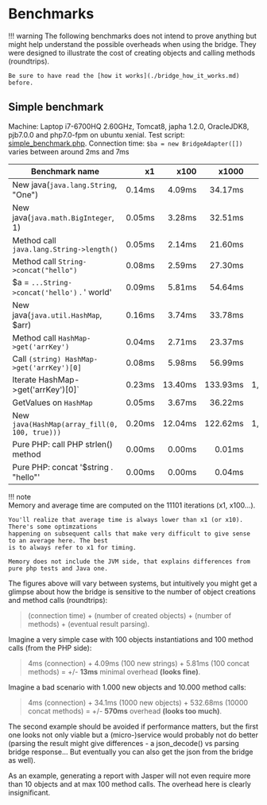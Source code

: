 # Benchmarks
     
!!! warning
    The following benchmarks does not intend to prove anything but might help understand
    the possible overheads when using the bridge. They were designed to illustrate the
    cost of creating objects and calling methods (roundtrips).   
    
    Be sure to have read the [how it works](./bridge_how_it_works.md) before.

## Simple benchmark

Machine: Laptop i7-6700HQ 2.60GHz, Tomcat8, japha 1.2.0, OracleJDK8, pjb7.0.0 and php7.0-fpm on ubuntu xenial. 
Test script: [simple_benchmark.php](https://github.com/belgattitude/soluble-japha/blob/master/test/bench/simple_benchmarks.php). 
Connection time: `$ba = new BridgeAdapter([])` varies between around 2ms and 7ms 

| Benchmark name |  x1 | x100 | x1000 | x10000 | Average | Memory |
|----| ----:|----:|----:|----:|-------:|----:| 
| New java(`java.lang.String`, "One") | 0.14ms| 4.09ms| 34.17ms| 282.30ms| 0.03ms| 12.37Kb|
| New java(`java.math.BigInteger`, 1) | 0.05ms| 3.28ms| 32.51ms| 308.27ms| 0.03ms| 0.37Kb|
| Method call `java.lang.String->length()` | 0.05ms| 2.14ms| 21.60ms| 226.35ms| 0.02ms| 0.34Kb|
| Method call `String->concat("hello")` | 0.08ms| 2.59ms| 27.30ms| 287.79ms| 0.03ms| 2.09Kb|
| $a = `...String->concat('hello')` . ' world' | 0.09ms| 5.81ms| 54.64ms| 532.68ms| 0.05ms| 0.42Kb|
| New java(`java.util.HashMap`, $arr) | 0.16ms| 3.74ms| 33.78ms| 351.76ms| 0.04ms| 67.05Kb|
| Method call `HashMap->get('arrKey')` | 0.04ms| 2.71ms| 23.37ms| 267.88ms| 0.03ms| 0.39Kb|
| Call `(string) HashMap->get('arrKey')[0]` | 0.08ms| 5.98ms| 56.99ms| 566.69ms| 0.06ms| 0.37Kb|
| Iterate HashMap->get('arrKey')[0]` | 0.23ms| 13.40ms| 133.93ms| 1,252.59ms| 0.13ms| 2.52Kb|
| GetValues on `HashMap` | 0.05ms| 3.67ms| 36.22ms| 368.43ms| 0.04ms| 1.27Kb|
| New `java(HashMap(array_fill(0, 100, true)))` | 0.20ms| 12.04ms| 122.62ms| 1,202.73ms| 0.12ms| 0.63Kb|
| Pure PHP: call PHP strlen() method | 0.00ms| 0.00ms| 0.01ms| 0.07ms| 0.00ms| 0.37Kb|
| Pure PHP: concat '$string . "hello"'  | 0.00ms| 0.00ms| 0.04ms| 0.31ms| 0.00ms| 120.37Kb|
!!! note    
    Memory and average time are computed on the 11101 iterations (x1, x100...). 
    
    You'll realize that average time is always lower than x1 (or x10). There's some optimzations
    happening on subsequent calls that make very difficult to give sense to an average here. The best
    is to always refer to x1 for timing.
     
    Memory does not include the JVM side, that explains differences from pure php tests and Java one. 
         
         
    
The figures above will vary between systems, but intuitively you might get a glimpse about how
the bridge is sensitive to the number of object creations and method calls (roundtrips): 

> (connection time) + (number of created objects) + (number of methods) + (eventual result parsing).

Imagine a very simple case with 100 objects instantiations and 100 method calls (from the PHP side):
 
> 4ms (connection) + 4.09ms (100 new strings) + 5.81ms (100 concat methods) = +/- **13ms** minimal overhead **(looks fine)**.   

Imagine a bad scenario with 1.000 new objects and 10.000 method calls: 

> 4ms (connection) + 34.1ms (1000 new objects) + 532.68ms (10000 concat methods) = +/- **570ms** overhead **(looks too much)**.   

The second example should be avoided if performance matters, but the first one looks not
only viable but a (micro-)service would probably not do better (parsing the result
might give differences - a json_decode() vs parsing bridge response... But eventually you 
can also get the json from the bridge as well).

As an example, generating a report with Jasper will not even require more than 10 objects and
at max 100 method calls. The overhead here is clearly insignificant. 
